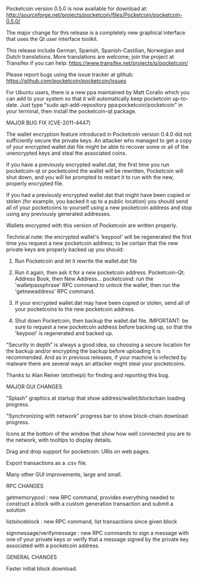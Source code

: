 Pocketcoin version 0.5.0 is now available for download at:
http://sourceforge.net/projects/pocketcoin/files/Pocketcoin/pocketcoin-0.5.0/

The major change for this release is a completely new graphical interface that uses the Qt user interface toolkit.

This release include German, Spanish, Spanish-Castilian, Norwegian and Dutch translations. More translations are welcome; join the project at Transifex if you can help:
https://www.transifex.net/projects/p/pocketcoin/

Please report bugs using the issue tracker at github:
https://github.com/pocketcoin/pocketcoin/issues

For Ubuntu users, there is a new ppa maintained by Matt Corallo which you can add to your system so that it will automatically keep pocketcoin up-to-date.  Just type "sudo apt-add-repository ppa:pocketcoin/pocketcoin" in your terminal, then install the pocketcoin-qt package.

MAJOR BUG FIX  (CVE-2011-4447)

The wallet encryption feature introduced in Pocketcoin version 0.4.0 did not sufficiently secure the private keys. An attacker who
managed to get a copy of your encrypted wallet.dat file might be able to recover some or all of the unencrypted keys and steal the
associated coins.

If you have a previously encrypted wallet.dat, the first time you run pocketcoin-qt or pocketcoind the wallet will be rewritten, Pocketcoin will
shut down, and you will be prompted to restart it to run with the new, properly encrypted file.

If you had a previously encrypted wallet.dat that might have been copied or stolen (for example, you backed it up to a public
location) you should send all of your pocketcoins to yourself using a new pocketcoin address and stop using any previously generated addresses.

Wallets encrypted with this version of Pocketcoin are written properly.

Technical note: the encrypted wallet's 'keypool' will be regenerated the first time you request a new pocketcoin address; to be certain that the
new private keys are properly backed up you should:

1. Run Pocketcoin and let it rewrite the wallet.dat file

2. Run it again, then ask it for a new pocketcoin address.
Pocketcoin-Qt: Address Book, then New Address...
pocketcoind: run the 'walletpassphrase' RPC command to unlock the wallet,  then run the 'getnewaddress' RPC command.

3. If your encrypted wallet.dat may have been copied or stolen, send  all of your pocketcoins to the new pocketcoin address.

4. Shut down Pocketcoin, then backup the wallet.dat file.
IMPORTANT: be sure to request a new pocketcoin address before backing up, so that the 'keypool' is regenerated and backed up.

"Security in depth" is always a good idea, so choosing a secure location for the backup and/or encrypting the backup before uploading it is recommended. And as in previous releases, if your machine is infected by malware there are several ways an attacker might steal your pocketcoins.

Thanks to Alan Reiner (etotheipi) for finding and reporting this bug.

MAJOR GUI CHANGES

"Splash" graphics at startup that show address/wallet/blockchain loading progress.

"Synchronizing with network" progress bar to show block-chain download progress.

Icons at the bottom of the window that show how well connected you are to the network, with tooltips to display details.

Drag and drop support for pocketcoin: URIs on web pages.

Export transactions as a .csv file.

Many other GUI improvements, large and small.

RPC CHANGES

getmemorypool : new RPC command, provides everything needed to construct a block with a custom generation transaction and submit a solution

listsinceblock : new RPC command, list transactions since given block

signmessage/verifymessage : new RPC commands to sign a message with one of your private keys or verify that a message signed by the private key associated with a pocketcoin address.

GENERAL CHANGES

Faster initial block download.
